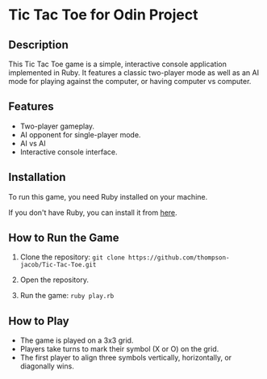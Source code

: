 # Tic Tac Toe for Odin Project

## Description
This Tic Tac Toe game is a simple, interactive console application implemented in Ruby. It features a classic two-player mode as well as an AI mode for playing against the computer, or having computer vs computer.

## Features
- Two-player gameplay.
- AI opponent for single-player mode.
- AI vs AI
- Interactive console interface.

## Installation
To run this game, you need Ruby installed on your machine.

If you don't have Ruby, you can install it from [here](https://www.ruby-lang.org/en/downloads/).

## How to Run the Game
1. Clone the repository: 
    ```git clone https://github.com/thompson-jacob/Tic-Tac-Toe.git```
2. Open the repository.

3. Run the game:
  `ruby play.rb`

  ## How to Play
- The game is played on a 3x3 grid.
- Players take turns to mark their symbol (X or O) on the grid.
- The first player to align three symbols vertically, horizontally, or diagonally wins.


